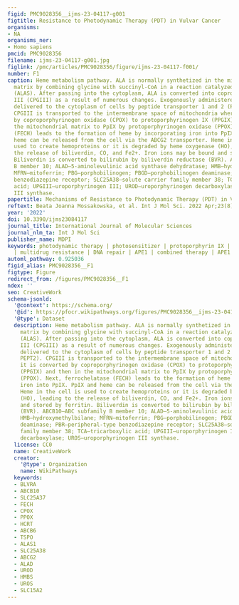 ```yaml
---
figid: PMC9028356__ijms-23-04117-g001
figtitle: Resistance to Photodynamic Therapy (PDT) in Vulvar Cancer
organisms:
- NA
organisms_ner:
- Homo sapiens
pmcid: PMC9028356
filename: ijms-23-04117-g001.jpg
figlink: /pmc/articles/PMC9028356/figure/ijms-23-04117-f001/
number: F1
caption: Heme metabolism pathway. ALA is normally synthetized in the mitochondrial
  matrix by combining glycine with succinyl-CoA in a reaction catalyzed by ALA synthase
  (ALAS). After passing into the cytoplasm, ALA is converted into coproporphyrinogen
  III (CPGIII) as a result of numerous changes. Exogenously administered 5-ALA is
  delivered to the cytoplasm of cells by peptide transporter 1 and 2 (PEPT1 and PEPT2).
  CPGIII is transported to the intermembrane space of mitochondria where it is converted
  by coproporphyrinogen oxidase (CPOX) to protoporphyrinogen IX (PPGIX) and then in
  the mitochondrial matrix to PpIX by protoporphyrinogen oxidase (PPOX). Next, ferrochelatase
  (FECH) leads to the formation of heme by incorporating iron into PpIX. PpIX and
  heme can be released from the cell via the ABCG2 transporter. Heme in the cell is
  used to create hemoproteins or it is degraded by heme oxygenase (HO), leading to
  the release of biliverdin, CO, and Fe2+. Iron ions may be bound and stored by ferritin.
  Biliverdin is converted to bilirubin by biliverdin reductase (BVR). ABCB10—ABC subfamily
  B member 10; ALAD—5-aminolevulinic acid synthase dehydratase; HMB—hydroxymethylbilane;
  MFRN—mitoferrin; PBG—porphobilinogen; PBGD—porphobilinogen deaminase; PBR—peripheral-type
  benzodiazepine receptor; SLC25A38—solute carrier family member 38; TCA—tricarboxylic
  acid; UPGIII—uroporphyrinogen III; UROD—uroporphyrinogen decarboxylase; UROS—uroporphyrinogen
  III synthase.
papertitle: Mechanisms of Resistance to Photodynamic Therapy (PDT) in Vulvar Cancer.
reftext: Beata Joanna Mossakowska, et al. Int J Mol Sci. 2022 Apr;23(8):4117.
year: '2022'
doi: 10.3390/ijms23084117
journal_title: International Journal of Molecular Sciences
journal_nlm_ta: Int J Mol Sci
publisher_name: MDPI
keywords: photodynamic therapy | photosensitizer | protoporphyrin IX | heme metabolism
  | multidrug resistance | DNA repair | APE1 | combined therapy | APE1 inhibitor
automl_pathway: 0.925036
figid_alias: PMC9028356__F1
figtype: Figure
redirect_from: /figures/PMC9028356__F1
ndex: ''
seo: CreativeWork
schema-jsonld:
  '@context': https://schema.org/
  '@id': https://pfocr.wikipathways.org/figures/PMC9028356__ijms-23-04117-g001.html
  '@type': Dataset
  description: Heme metabolism pathway. ALA is normally synthetized in the mitochondrial
    matrix by combining glycine with succinyl-CoA in a reaction catalyzed by ALA synthase
    (ALAS). After passing into the cytoplasm, ALA is converted into coproporphyrinogen
    III (CPGIII) as a result of numerous changes. Exogenously administered 5-ALA is
    delivered to the cytoplasm of cells by peptide transporter 1 and 2 (PEPT1 and
    PEPT2). CPGIII is transported to the intermembrane space of mitochondria where
    it is converted by coproporphyrinogen oxidase (CPOX) to protoporphyrinogen IX
    (PPGIX) and then in the mitochondrial matrix to PpIX by protoporphyrinogen oxidase
    (PPOX). Next, ferrochelatase (FECH) leads to the formation of heme by incorporating
    iron into PpIX. PpIX and heme can be released from the cell via the ABCG2 transporter.
    Heme in the cell is used to create hemoproteins or it is degraded by heme oxygenase
    (HO), leading to the release of biliverdin, CO, and Fe2+. Iron ions may be bound
    and stored by ferritin. Biliverdin is converted to bilirubin by biliverdin reductase
    (BVR). ABCB10—ABC subfamily B member 10; ALAD—5-aminolevulinic acid synthase dehydratase;
    HMB—hydroxymethylbilane; MFRN—mitoferrin; PBG—porphobilinogen; PBGD—porphobilinogen
    deaminase; PBR—peripheral-type benzodiazepine receptor; SLC25A38—solute carrier
    family member 38; TCA—tricarboxylic acid; UPGIII—uroporphyrinogen III; UROD—uroporphyrinogen
    decarboxylase; UROS—uroporphyrinogen III synthase.
  license: CC0
  name: CreativeWork
  creator:
    '@type': Organization
    name: WikiPathways
  keywords:
  - BLVRA
  - ABCB10
  - SLC25A37
  - FECH
  - CPOX
  - PPOX
  - HCRT
  - ABCB6
  - TSPO
  - ALAS1
  - SLC25A38
  - ABCG2
  - ALAD
  - UROD
  - HMBS
  - UROS
  - SLC15A2
---
```

